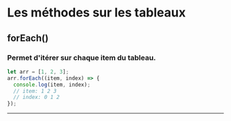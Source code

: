 # Les méthodes sur les tableaux

## forEach()
### Permet d'itérer sur chaque item du tableau.
```js
let arr = [1, 2, 3];
arr.forEach((item, index) => {
  console.log(item, index); 
  // item: 1 2 3 
  // index: 0 1 2
});
```
---
